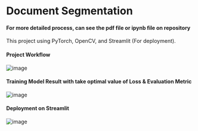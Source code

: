 # Document Segmentation
#### For more detailed process, can see the pdf file or ipynb file on repository

This project using PyTorch, OpenCV, and Streamlit (For deployment). </br>
#### Project Workflow
![image](https://github.com/hardiantots/docs_segmentation/assets/111510893/ac29504d-57d9-468a-8b46-8f93845654d9)

#### Training Model Result with take optimal value of Loss & Evaluation Metric
![image](https://github.com/hardiantots/docs_segmentation/assets/111510893/1f8d34fb-60ca-4f37-8d50-20fcb527771d)

#### Deployment on Streamlit
![image](https://github.com/hardiantots/docs_segmentation/assets/111510893/055d55fc-c2b3-4e0c-80df-6851546a04eb)


